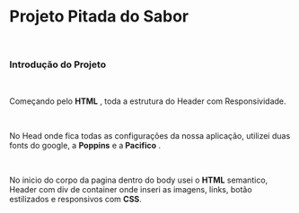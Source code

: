 <h1>Projeto Pitada do Sabor </h1>
<br>
<h3>Introdução do Projeto </h3>
<br>
<p>Começando pelo <b>HTML</b> , toda a estrutura do Header com Responsividade.</p>
<br>
<p>No Head onde fica todas as configurações da nossa aplicação, utilizei duas fonts do google, a <b>Poppins</b> e a<b> Pacifico</b> .</p>
<br>
<p>No inicio do corpo da pagina dentro do body usei o <b>HTML</b> semantico, Header com div de container onde inseri as imagens, links, botão estilizados 
e responsivos com <b>CSS</b>.</p>

